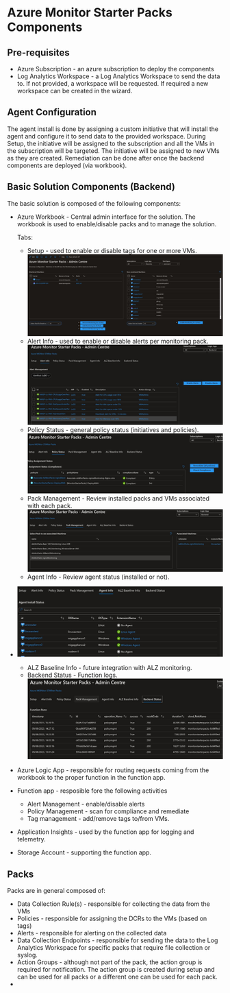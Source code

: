 # Azure Monitor Starter Packs Components

## Pre-requisites

- Azure Subscription - an azure subscription to deploy the components
- Log Analytics Workspace - a Log Analytics Workspace to send the data to. If not provided, a workspace will be requested. If required a new workspace can be created in the wizard.

## Agent Configuration

The agent install is done by assigning a custom initiative that will install the agent and configure it to send data to the provided workspace. During Setup, the initiative will be assigned to the subscription and all the VMs in the subscription will be targeted. The initiative will be assigned to new VMs as they are created. Remediation can be done after once the backend components are deployed (via workbook).

## Basic Solution Components (Backend)

The basic solution is composed of the following components:

- Azure Workbook - Central admin interface for the solution. The workbook is used to enable/disable packs and to manage the solution.
  
  Tabs:
  - Setup - used to enable or disable tags for one or more VMs.
  ![image](./media/adminjpg.jpg)
  - Alert Info - used to enable or disable alerts per monitoring pack.
![Alerts](image-3.png)
  - Policy Status - general policy status (initiatives and policies).
  ![POlicies](image-2.png)
  - Pack Management - Review installed packs and VMs associated with each pack.
  ![Packs](image-1.png)
  - Agent Info - Review agent status (installed or not).
- ![Agent Info](image.png)
  - ALZ Baseline Info - future integration with ALZ monitoring.
  - Backend Status - Function logs.
![Alt text](image-4.png)
- Azure Logic App - responsible for routing requests coming from the workbook to the proper function in the function app.
- Function app - resposible fore the following activities
    - Alert Management - enable/disable alerts
    - Policy Management - scan for compliance and remediate
    - Tag management - add/remove tags to/from VMs.
- Application Insights - used by the function app for logging and telemetry.
- Storage Account - supporting the function app.

## Packs

Packs are in general composed of:
- Data Collection Rule(s) - responsible for collecting the data from the VMs
- Policies - responsible for assigning the DCRs to the VMs (based on tags)
- Alerts - responsible for alerting on the collected data
- Data Collection Endpoints - responsible for sending the data to the Log Analytics Workspace for specific packs that require file collection or syslog.
- Action Groups - although not part of the pack, the action group is required for notification. The action group is created during setup and can be used for all packs or a different one can be used for each pack.
- 